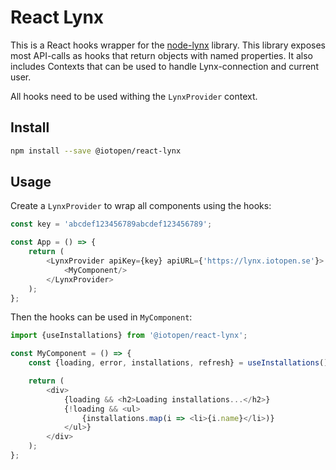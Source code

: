 # React Lynx

This is a React hooks wrapper for the [node-lynx][1] library. This library
exposes most API-calls as hooks that return objects with named properties. It
also includes Contexts that can be used to handle Lynx-connection and current
user.

All hooks need to be used withing the `LynxProvider` context.

## Install

```bash
npm install --save @iotopen/react-lynx
```

## Usage

Create a `LynxProvider` to wrap all components using the hooks:

```typescript jsx
const key = 'abcdef123456789abcdef123456789';

const App = () => {
    return (
        <LynxProvider apiKey={key} apiURL={'https://lynx.iotopen.se'}>
            <MyComponent/>
        </LynxProvider>
    );
};
```

Then the hooks can be used in `MyComponent`:

```typescript jsx
import {useInstallations} from '@iotopen/react-lynx';

const MyComponent = () => {
    const {loading, error, installations, refresh} = useInstallations();

    return (
        <div>
            {loading && <h2>Loading installations...</h2>}
            {!loading && <ul>
                {installations.map(i => <li>{i.name}</li>)}
            </ul>}
        </div>
    );
};
```

[1]: https://github.com/IoTOpen/node-lynx
